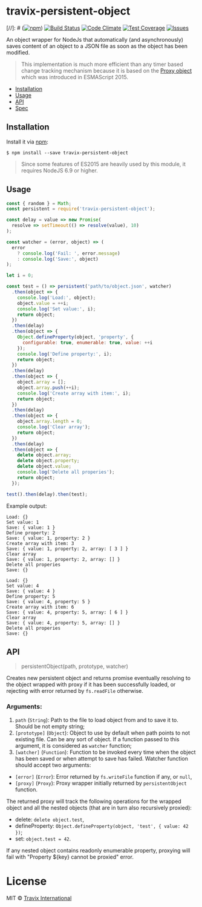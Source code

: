 # travix-persistent-object

[//]: # ([![npm](https://img.shields.io/npm/v/travix-persistent-object.svg)](https://www.npmjs.com/package/travix-persistent-object))
[![Build Status](https://img.shields.io/travis/Travix-International/travix-persistent-object/master.svg)](https://travis-ci.org/Travix-International/travix-persistent-object)
[![Code Climate](https://img.shields.io/codeclimate/github/Travix-International/travix-persistent-object.svg)](https://codeclimate.com/github/Travix-International/travix-persistent-object)
[![Test Coverage](https://codeclimate.com/repos/5881df19c5b6dc006a005465/badges/9e8f4b1d9238b4ebd5aa/coverage.svg)](https://codeclimate.com/repos/5881df19c5b6dc006a005465/coverage)
[![Issues](https://img.shields.io/codeclimate/issues/github/Travix-International/travix-persistent-object.svg)](https://codeclimate.com/github/Travix-International/travix-persistent-object/issues)

An object wrapper for NodeJs that automatically (and asynchronously) saves content of an object to a JSON file as soon as the object has been modified.

> This implementation is much more efficient than any timer based change tracking mechanism because it is based on the [Proxy object](https://developer.mozilla.org/en-US/docs/Web/JavaScript/Reference/Global_Objects/Proxy) which was introduced in ESMAScript 2015.

* [Installation](#installation)
* [Usage](#usage)
* [API](#api)
* [Spec](https://github.com/Travix-International/travix-persistent-object/blob/master/SPEC.md)

## Installation

Install it via [npm](https://npmjs.com):

```
$ npm install --save travix-persistent-object
```

> Since some features of ES2015 are heavily used by this module, it requires NodeJS 6.9 or higher.

## Usage

```js
const { random } = Math;
const persistent = require('travix-persistent-object');

const delay = value => new Promise(
  resolve => setTimeout(() => resolve(value), 10)
);

const watcher = (error, object) => (
  error
    ? console.log('Fail: ', error.message)
    : console.log('Save:', object)
);

let i = 0;

const test = () => persistent('path/to/object.json', watcher)
  .then(object => {
    console.log('Load:', object);
    object.value = ++i;
    console.log('Set value:', i);
    return object;
  })
  .then(delay)
  .then(object => {
    Object.defineProperty(object, 'property', {
      configurable: true, enumerable: true, value: ++i
    });
    console.log('Define property:', i);
    return object;
  })
  .then(delay)
  .then(object => {
    object.array = [];
    object.array.push(++i);
    console.log('Create array with item:', i);
    return object;
  })
  .then(delay)
  .then(object => {
    object.array.length = 0;
    console.log('Clear array');
    return object;
  })
  .then(delay)
  .then(object => {
    delete object.array;
    delete object.property;
    delete object.value;
    console.log('Delete all properies');
    return object;
  });

test().then(delay).then(test);
```

Example output:

```text
Load: {}
Set value: 1
Save: { value: 1 }
Define property: 2
Save: { value: 1, property: 2 }
Create array with item: 3
Save: { value: 1, property: 2, array: [ 3 ] }
Clear array
Save: { value: 1, property: 2, array: [] }
Delete all properies
Save: {}

Load: {}
Set value: 4
Save: { value: 4 }
Define property: 5
Save: { value: 4, property: 5 }
Create array with item: 6
Save: { value: 4, property: 5, array: [ 6 ] }
Clear array
Save: { value: 4, property: 5, array: [] }
Delete all properies
Save: {}
```

## API

> persistentObject(path, prototype, watcher)

Creates new persistent object and returns promise eventually resolving to the object wrapped with proxy if it has been successfully loaded, or rejecting with error returned by `fs.readFile` otherwise.

### Arguments:
1. `path` (`String`): Path to the file to load object from and to save it to. Should be not empty string;
2. `[prototype]` (`Object`): Object to use by default when path points to not existing file. Can be any sort of object. If a function passed to this argument, it is considered as `watcher` function;
3. `[watcher]` (`Function`): Function to be invoked every time when the object has been saved or when attempt to save has failed. Watcher function should accept two arguments:
  * `[error]` (`Error`): Error returned by `fs.writeFile` function if any, or `null`,
  * `[proxy]` (`Proxy`): Proxy wrapper initially returned by `persistentObject` function.

The returned proxy will track the following operations for the wrapped object and all the nested objects (that are in turn also recursively proxied):
* delete: `delete object.test`,
* defineProperty: `Object.defineProperty(object, 'test', { value: 42 })`;
* set: `object.test = 42`.

If any nested object contains readonly enumerable property, proxying will fail with "Property ${key} cannot be proxied" error.

# License

MIT © [Travix International](http://travix.com)
